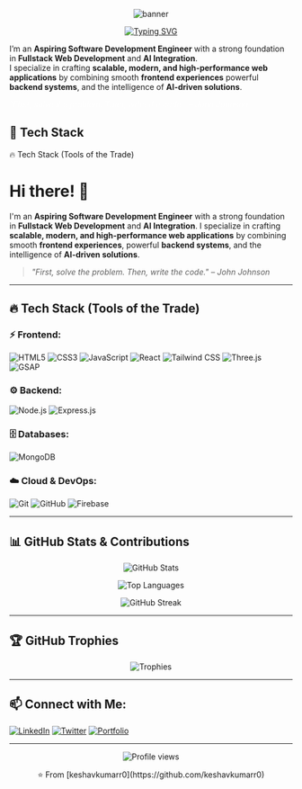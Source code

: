 <p align="center">
  <img src="https://capsule-render.vercel.app/api?type=waving&color=0:2E9CCA,100:2E9CCA&height=200&section=header&text=Keshav%20Kumar&fontSize=50&fontColor=ffffff&animation=fadeIn&fontAlignY=35" alt="banner" />
</p>

<p align="center">
  <a href="https://git.io/typing-svg">
    <img src="https://readme-typing-svg.herokuapp.com?font=Fira+Code&size=22&pause=1000&color=2E9CCA&center=true&vCenter=true&width=500&lines=Fullstack+Developer;Open+Source+Contributor;Tech+Enthusiast;Problem+Solver" alt="Typing SVG" />
  </a>
</p> 

I’m an **Aspiring Software Development Engineer** with a strong foundation in **Fullstack Web Development** and **AI Integration**.  
I specialize in crafting **scalable, modern, and high-performance web applications** by combining smooth **frontend experiences**
powerful **backend systems**, and the intelligence of **AI-driven solutions**.  

<p>
  <em>
    <span style="color: rgba(255,255,255,0.65);">
      “First, solve the problem. Then, write the code.” – John Johnson
    </span>
  </em>
</p>




## 🚀 Tech Stack  

🔥 Tech Stack (Tools of the Trade)



# Hi there! 👋

I'm an **Aspiring Software Development Engineer** with a strong foundation in **Fullstack Web Development** and **AI Integration**. I specialize in crafting **scalable, modern, and high-performance web applications** by combining smooth **frontend experiences**, powerful **backend systems**, and the intelligence of **AI-driven solutions**.

> *"First, solve the problem. Then, write the code." – John Johnson*

---

## 🔥 Tech Stack (Tools of the Trade)

### ⚡ Frontend:
![HTML5](https://img.shields.io/badge/HTML5-E34F26?style=for-the-badge&logo=html5&logoColor=white)
![CSS3](https://img.shields.io/badge/CSS3-1572B6?style=for-the-badge&logo=css3&logoColor=white)
![JavaScript](https://img.shields.io/badge/JavaScript-F7DF1E?style=for-the-badge&logo=javascript&logoColor=black)
![React](https://img.shields.io/badge/React-61DAFB?style=for-the-badge&logo=react&logoColor=black)
![Tailwind CSS](https://img.shields.io/badge/Tailwind_CSS-38B2AC?style=for-the-badge&logo=tailwind-css&logoColor=white)
![Three.js](https://img.shields.io/badge/Three.js-000000?style=for-the-badge&logo=three.js&logoColor=white)
![GSAP](https://img.shields.io/badge/GSAP-88CE02?style=for-the-badge&logo=greensock&logoColor=white)

### ⚙️ Backend:
![Node.js](https://img.shields.io/badge/Node.js-339933?style=for-the-badge&logo=node.js&logoColor=white)
![Express.js](https://img.shields.io/badge/Express.js-000000?style=for-the-badge&logo=express&logoColor=white)

### 🗄️ Databases:
![MongoDB](https://img.shields.io/badge/MongoDB-47A248?style=for-the-badge&logo=mongodb&logoColor=white)

### ☁️ Cloud & DevOps:
![Git](https://img.shields.io/badge/Git-F05032?style=for-the-badge&logo=git&logoColor=white)
![GitHub](https://img.shields.io/badge/GitHub-181717?style=for-the-badge&logo=github&logoColor=white)
![Firebase](https://img.shields.io/badge/Firebase-FFCA28?style=for-the-badge&logo=firebase&logoColor=black)

---

## 📊 GitHub Stats & Contributions

<p align="center">
  <img src="https://github-readme-stats.vercel.app/api?username=keshavkumarr0&show_icons=true&theme=radical&hide_border=true" alt="GitHub Stats" />
</p>

<p align="center">
  <img src="https://github-readme-stats.vercel.app/api/top-langs/?username=keshavkumarr0&layout=compact&theme=radical&hide_border=true" alt="Top Languages" />
</p>

<p align="center">
  <img src="https://github-readme-streak-stats.herokuapp.com/?user=keshavkumarr0&theme=radical&hide_border=true" alt="GitHub Streak" />
</p>

---

## 🏆 GitHub Trophies
<p align="center">
  <img src="https://github-profile-trophy.vercel.app/?username=keshavkumarr0&theme=radical&no-frame=true&row=1&column=7" alt="Trophies" />
</p>

---

## 📫 Connect with Me:
[![LinkedIn](https://img.shields.io/badge/LinkedIn-0077B5?style=for-the-badge&logo=linkedin&logoColor=white)](https://linkedin.com/in/YOUR_LINKEDIN)
[![Twitter](https://img.shields.io/badge/Twitter-1DA1F2?style=for-the-badge&logo=twitter&logoColor=white)](https://twitter.com/YOUR_TWITTER)
[![Portfolio](https://img.shields.io/badge/Portfolio-FF5722?style=for-the-badge&logo=google-chrome&logoColor=white)](https://YOUR_PORTFOLIO_URL)

---

<p align="center">
  <img src="https://komarev.com/ghpvc/?username=keshavkumarr0&color=blueviolet&style=flat-square&label=Profile+Views" alt="Profile views" />
</p>

<p align="center">⭐ From [keshavkumarr0](https://github.com/keshavkumarr0)</p>


  





